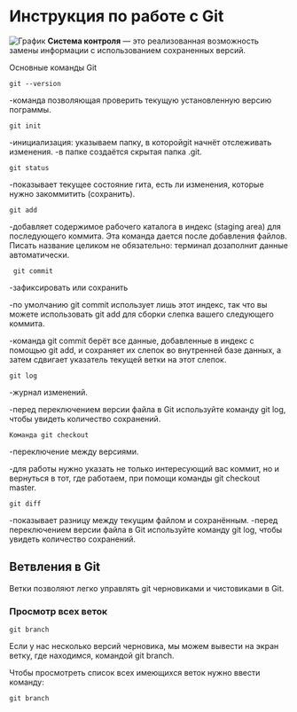 # **Инструкция по работе с Git** 
![График](git.gif)
**Cистема контроля** — это реализованная возможность замены информации с использованием сохраненных версий.
    
Основные команды Git

    git --version

-команда позволяющая проверить текущую установленную версию пограммы.
   
    git init

-инициализация: указываем папку, в которойgit начнёт отслеживать изменения.
-в папке создаётся скрытая папка .git.

    git status

-показывает текущее состояние гита, есть ли изменения, которые нужно закоммитить (сохранить).

    git add

-добавляет содержимое рабочего каталога в индекс (staging area) для последующего коммита. Эта команда дается после добавления файлов. Писать название целиком не обязательно: терминал дозаполнит данные автоматически.

     git commit

-зафиксировать или сохранить

-по умолчанию git commit использует лишь этот индекс, так что вы можете использовать git add для сборки слепка вашего следующего коммита.

-команда git commit берёт все данные, добавленные в индекс с помощью git add, и сохраняет их слепок во внутренней базе данных, а затем сдвигает указатель текущей ветки на этот слепок.

    git log

-журнал изменений.

-перед переключением версии файла в Git используйте команду git log, чтобы увидеть количество сохранений.

    Команда git checkout

-переключение между версиями.

-для работы нужно указать не только
интересующий вас коммит, но и вернуться в тот, где работаем, при помощи команды git checkout master.

    git diff

-показывает разницу между текущим файлом и сохранённым.
-перед переключением версии файла в Git используйте команду git log, чтобы увидеть количество сохранений.

## Ветвления в Git  

Ветки позволяют легко управлять git черновиками и чистовиками в Git. 

### Просмотр всех веток

    git branch
Если у нас несколько версий черновика, мы можем вывести на экран ветку, где находимся, командой git branch.

Чтобы просмотреть список всех имеющихся веток нужно ввести команду:

    git branch
